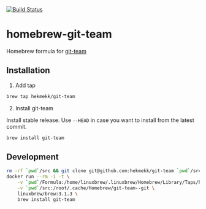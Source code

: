 [![Build Status](https://travis-ci.org/hekmekk/homebrew-git-team.svg?branch=master)](https://travis-ci.org/hekmekk/homebrew-git-team)

# homebrew-git-team

Homebrew formula for [git-team](https://github.com/hekmekk/git-team)

## Installation

1. Add tap
```bash
brew tap hekmekk/git-team
```

2. Install git-team

Install stable release. Use `--HEAD` in case you want to install from the latest commit.
```bash
brew install git-team
```

## Development
```bash
rm -rf `pwd`/src && git clone git@github.com:hekmekk/git-team `pwd`/src
docker run --rm -i -t \
	-v `pwd`/Formula:/home/linuxbrew/.linuxbrew/Homebrew/Library/Taps/hekmekk/homebrew-git-team/Formula \
	-v `pwd`/src:/root/.cache/Homebrew/git-team--git \
	linuxbrew/brew:3.1.3 \
	brew install git-team
```

